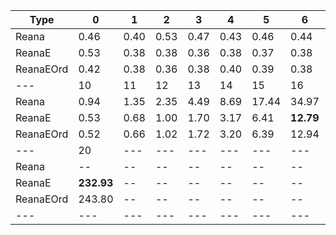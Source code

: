 | Type | 0 | 1 | 2 | 3 | 4 | 5 | 6 | 7 | 8 | 9 |
|---|---|---|---|---|---|---|---|---|---|---|
| Reana | 0.46 | 0.40 | 0.53 | 0.47 | 0.43 | 0.46 | 0.44 | 0.47 | 0.48 | 0.55 |
| ReanaE | 0.53 | 0.38 | 0.38 | 0.36 | 0.38 | 0.37 | 0.38 | 0.42 | 0.44 | 0.46 |
| ReanaEOrd | 0.42 | 0.38 | 0.36 | 0.38 | 0.40 | 0.39 | 0.38 | 0.40 | 0.41 | 0.45 |
| --- | 10 | 11 | 12 | 13 | 14 | 15 | 16 | 17 | 18 | 19 |
| Reana | 0.94 | 1.35 | 2.35 | 4.49 | 8.69 | 17.44 | 34.97 | 70.78 | 145.80 | 301.25 |
| ReanaE | 0.53 | 0.68 | 1.00 | 1.70 | 3.17 | 6.41 | **12.79** | 26.46 | **54.06** | **111.61** |
| ReanaEOrd | 0.52 | 0.66 | 1.02 | 1.72 | 3.20 | 6.39 | 12.94 | 26.33 | 54.87 | 114.84 |
| --- | 20 | --- | --- | --- | --- | --- | --- | --- | --- | --- |
| Reana | -- | -- | -- | -- | -- | -- | -- | -- | -- | -- |
| ReanaE | **232.93** | -- | -- | -- | -- | -- | -- | -- | -- | -- |
| ReanaEOrd | 243.80 | -- | -- | -- | -- | -- | -- | -- | -- | -- |
|---|---|---|---|---|---|---|---|---|---|---|
